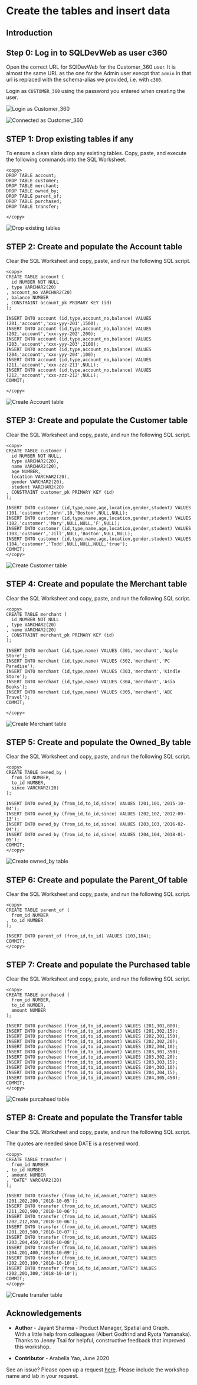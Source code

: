 # Create the tables and insert data

## Introduction

## Step 0: Log in to SQLDevWeb as user c360
Open the correct URL for SQlDevWeb for the Customer_360 user. It is almost the same URL as the one for the Admin user execpt that `admin` in that url is replaced with the schema-alias we provided, i.e. with `c360`.

Login as `CUSTOMER_360` using the password you entered when creating the user.

![Login as Customer_360](../images/ADB_SDW_LoginAsC360.png)

![Connected as Customer_360](../images/ADB_SDW_ConnectedAsC360.png)

## STEP 1: Drop existing tables if any
To ensure a clean slate drop any existing tables. Copy, paste, and execute the following commands into the SQL Worksheet.

```
<copy>
DROP TABLE account;
DROP TABLE customer;
DROP TABLE merchant;
DROP TABLE owned_by;
DROP TABLE parent_of;
DROP TABLE purchased;
DROP TABLE transfer;

</copy>
```

![Drop existing tables](../images/ADB_SDW_C360_DropTables.png)

## STEP 2: Create and populate the Account table

Clear the SQL Worksheet and copy, paste, and run the following SQL script.

```
<copy>
CREATE TABLE account (
  id NUMBER NOT NULL
, type VARCHAR2(20)
, account_no VARCHAR2(20)
, balance NUMBER
, CONSTRAINT account_pk PRIMARY KEY (id)
);

INSERT INTO account (id,type,account_no,balance) VALUES (201,'account','xxx-yyy-201',1500);
INSERT INTO account (id,type,account_no,balance) VALUES (202,'account','xxx-yyy-202',200);
INSERT INTO account (id,type,account_no,balance) VALUES (203,'account','xxx-yyy-203',2100);
INSERT INTO account (id,type,account_no,balance) VALUES (204,'account','xxx-yyy-204',100);
INSERT INTO account (id,type,account_no,balance) VALUES (211,'account','xxx-zzz-211',NULL);
INSERT INTO account (id,type,account_no,balance) VALUES (212,'account','xxx-zzz-212',NULL);
COMMIT;

</copy>
```

![Create Account table](../images/ADB_SDW_C360_CreateAccountTable.png)

## STEP 3: Create and populate the Customer table

Clear the SQL Worksheet and copy, paste, and run the following SQL script.

```
<copy>
CREATE TABLE customer (
  id NUMBER NOT NULL,
  type VARCHAR2(20), 
  name VARCHAR2(20),
  age NUMBER,
  location VARCHAR2(20),
  gender VARCHAR2(20),
  student VARCHAR2(20)
, CONSTRAINT customer_pk PRIMARY KEY (id)
);

INSERT INTO customer (id,type,name,age,location,gender,student) VALUES (101,'customer','John',10,'Boston',NULL,NULL);
INSERT INTO customer (id,type,name,age,location,gender,student) VALUES (102,'customer','Mary',NULL,NULL,'F',NULL);
INSERT INTO customer (id,type,name,age,location,gender,student) VALUES (103,'customer','Jill',NULL,'Boston',NULL,NULL);
INSERT INTO customer (id,type,name,age,location,gender,student) VALUES (104,'customer','Todd',NULL,NULL,NULL,'true');
COMMIT;
</copy>
```

![Create Customer table](../images/ADB_SDW_C360_CreateCustomerTable.png)

## STEP 4: Create and populate the Merchant table 

Clear the SQL Worksheet and copy, paste, and run the following SQL script.

```
<copy>
CREATE TABLE merchant (
  id NUMBER NOT NULL
, type VARCHAR2(20)
, name VARCHAR2(20)
, CONSTRAINT merchant_pk PRIMARY KEY (id)
);

INSERT INTO merchant (id,type,name) VALUES (301,'merchant','Apple Store');
INSERT INTO merchant (id,type,name) VALUES (302,'merchant','PC Paradise');
INSERT INTO merchant (id,type,name) VALUES (303,'merchant','Kindle Store');
INSERT INTO merchant (id,type,name) VALUES (304,'merchant','Asia Books');
INSERT INTO merchant (id,type,name) VALUES (305,'merchant','ABC Travel');
COMMIT;

</copy>

```

![Create Merchant table](../images/ADB_SDW_C360_CreateMerchantTable.png)

## STEP 5: Create and populate the Owned_By table

Clear the SQL Worksheet and copy, paste, and run the following SQL script.

```
<copy>
CREATE TABLE owned_by (
  from_id NUMBER,
  to_id NUMBER,
  since VARCHAR2(20)
);

INSERT INTO owned_by (from_id,to_id,since) VALUES (201,101,'2015-10-04');
INSERT INTO owned_by (from_id,to_id,since) VALUES (202,102,'2012-09-13');
INSERT INTO owned_by (from_id,to_id,since) VALUES (203,103,'2016-02-04');
INSERT INTO owned_by (from_id,to_id,since) VALUES (204,104,'2018-01-05');
COMMIT;
</copy>
```

![Create owned_by table](../images/ADB_SDW_C360_CreateOwnedByTable.png)

## STEP 6: Create and populate the Parent_Of table

Clear the SQL Worksheet and copy, paste, and run the following SQL script.

```
<copy>
CREATE TABLE parent_of (
  from_id NUMBER
, to_id NUMBER
);

INSERT INTO parent_of (from_id,to_id) VALUES (103,104);
COMMIT;
</copy>
```


## STEP 7: Create and populate the Purchased table

Clear the SQL Worksheet and copy, paste, and run the following SQL script.

```
<copy>
CREATE TABLE purchased (
  from_id NUMBER,
  to_id NUMBER,
  amount NUMBER
);

INSERT INTO purchased (from_id,to_id,amount) VALUES (201,301,800);
INSERT INTO purchased (from_id,to_id,amount) VALUES (201,302,15);
INSERT INTO purchased (from_id,to_id,amount) VALUES (202,301,150);
INSERT INTO purchased (from_id,to_id,amount) VALUES (202,302,20);
INSERT INTO purchased (from_id,to_id,amount) VALUES (202,304,10);
INSERT INTO purchased (from_id,to_id,amount) VALUES (203,301,350);
INSERT INTO purchased (from_id,to_id,amount) VALUES (203,302,20);
INSERT INTO purchased (from_id,to_id,amount) VALUES (203,303,15);
INSERT INTO purchased (from_id,to_id,amount) VALUES (204,303,10);
INSERT INTO purchased (from_id,to_id,amount) VALUES (204,304,15);
INSERT INTO purchased (from_id,to_id,amount) VALUES (204,305,450);
COMMIT;
</copy>
```

![Create purcahsed table](../images/ADB_SDW_C360_CreatePurchasedTable.png)

## STEP 8: Create and populate the Transfer table

Clear the SQL Worksheet and copy, paste, and run the following SQL script.

The quotes are needed since DATE is a reserved word.

```
<copy>
CREATE TABLE transfer (
  from_id NUMBER
, to_id NUMBER
, amount NUMBER
, "DATE" VARCHAR2(20) 
);

INSERT INTO transfer (from_id,to_id,amount,"DATE") VALUES (201,202,200,'2018-10-05');
INSERT INTO transfer (from_id,to_id,amount,"DATE") VALUES (211,202,900,'2018-10-06');
INSERT INTO transfer (from_id,to_id,amount,"DATE") VALUES (202,212,850,'2018-10-06');
INSERT INTO transfer (from_id,to_id,amount,"DATE") VALUES (201,203,500,'2018-10-07');
INSERT INTO transfer (from_id,to_id,amount,"DATE") VALUES (203,204,450,'2018-10-08');
INSERT INTO transfer (from_id,to_id,amount,"DATE") VALUES (204,201,400,'2018-10-09');
INSERT INTO transfer (from_id,to_id,amount,"DATE") VALUES (202,203,100,'2018-10-10');
INSERT INTO transfer (from_id,to_id,amount,"DATE") VALUES (202,201,300,'2018-10-10');
COMMIT;
</copy>
```
![Create transfer table](../images/ADB_SDW_C360_CreateTransferTable.png)

## Acknowledgements ##

- **Author** - Jayant Sharma - Product Manager, Spatial and Graph.  
  With a little help from colleagues (Albert Godfrind and Ryota Yamanaka).  
  Thanks to Jenny Tsai for helpful, constructive feedback that improved this workshop.

- **Contributor** - Arabella Yao, June 2020

See an issue?  Please open up a request [here](https://github.com/oracle/learning-library/issues).   Please include the workshop name and lab in your request.